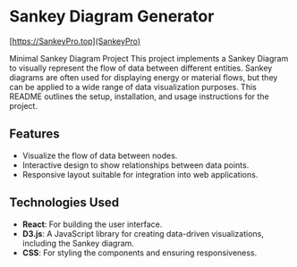 # Sankey Diagram Generator 

[https://SankeyPro.top](SankeyPro)

Minimal Sankey Diagram Project
This project implements a Sankey Diagram to visually represent the flow of data between different entities. Sankey diagrams are often used for displaying energy or material flows, but they can be applied to a wide range of data visualization purposes. This README outlines the setup, installation, and usage instructions for the project.

## Features
- Visualize the flow of data between nodes.
- Interactive design to show relationships between data points.
- Responsive layout suitable for integration into web applications.

## Technologies Used
- **React**: For building the user interface.
- **D3.js**: A JavaScript library for creating data-driven visualizations, including the Sankey diagram.
- **CSS**: For styling the components and ensuring responsiveness.
